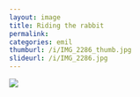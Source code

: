 ```yaml
---
layout: image
title: Riding the rabbit
permalink: 
categories: emil
thumburl: /i/IMG_2286_thumb.jpg
slideurl: /i/IMG_2286.jpg 
---
```

![]({{site.url}}/i/IMG_2286.jpg)


